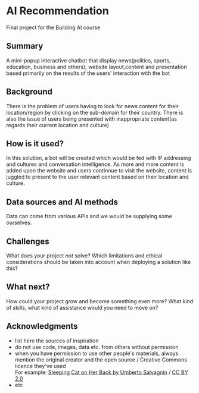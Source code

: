 <!-- This is the markdown template for the final project of the Building AI course, 
created by Reaktor Innovations and University of Helsinki. 
Copy the template, paste it to your GitHub README and edit! -->

# AI Recommendation

Final project for the Building AI course

## Summary

A mini-popup interactive chatbot that display news(politics, sports, education, business and others); website layout,content and presentation based primarily on the results of the users' interaction with the bot


## Background

There is the problem of users having to look for news content for their location/region by clicking on the sub-domain for their country. There is also the issue of users being presented with inappropriate content(as regards their current location and culture)

## How is it used?

In this solution, a bot will be created which would be fed with IP addressing and cultures and conversation intelligence. As more and more content is added upon the website and users continnue to visit the website, content is juggled to present to the user relevant content based on their location and culture.

## Data sources and AI methods
Data can come from various APIs and we would be supplying some ourselves.

## Challenges

What does your project _not_ solve? Which limitations and ethical considerations should be taken into account when deploying a solution like this?

## What next?

How could your project grow and become something even more? What kind of skills, what kind of assistance would you  need to move on? 


## Acknowledgments

* list here the sources of inspiration 
* do not use code, images, data etc. from others without permission
* when you have permission to use other people's materials, always mention the original creator and the open source / Creative Commons licence they've used
  <br>For example: [Sleeping Cat on Her Back by Umberto Salvagnin](https://commons.wikimedia.org/wiki/File:Sleeping_cat_on_her_back.jpg#filelinks) / [CC BY 2.0](https://creativecommons.org/licenses/by/2.0)
* etc
